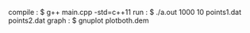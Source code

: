 compile : $ g++ main.cpp -std=c++11
run : $ ./a.out 1000 10 points1.dat points2.dat
graph : $ gnuplot plotboth.dem